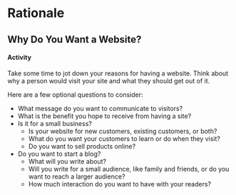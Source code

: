 # Rationale
## Why Do You Want a Website?

#### Activity
Take some time to jot down your reasons for having a website. Think about why a person would visit your site and what they should get out of it.

Here are a few optional questions to consider:
- What message do you want to communicate to visitors?
- What is the benefit you hope to receive from having a site?
- Is it for a small business?
  - Is your website for new customers, existing customers, or both?
  - What do you want your customers to learn or do when they visit?
  - Do you want to sell products online?
- Do you want to start a blog?
  - What will you write about?
  - Will you write for a small audience, like family and friends, or do you want to reach a larger audience?
  - How much interaction do you want to have with your readers?
